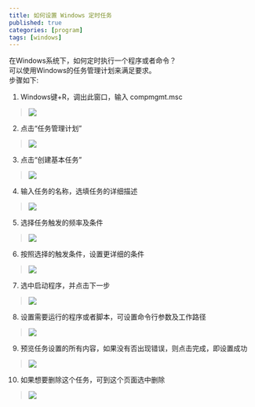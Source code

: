 ```yaml
---
title: 如何设置 Windows 定时任务
published: true
categories: [program]
tags: [windows]
---
```


在Windows系统下，如何定时执行一个程序或者命令？  
可以使用Windows的任务管理计划来满足要求。  
步骤如下:
1. Windows键+R，调出此窗口，输入 compmgmt.msc
> ![](/images/task-mgr-1.png)   
2. 点击“任务管理计划”  
> ![](/images/task-mgr-2.png)   
3. 点击“创建基本任务”
> ![](/images/task-mgr-3.png)   
4. 输入任务的名称，选填任务的详细描述
> ![](/images/task-mgr-4.png)   
5. 选择任务触发的频率及条件
> ![](/images/task-mgr-5.png)   
6. 按照选择的触发条件，设置更详细的条件	
> ![](/images/task-mgr-6.png)   
7. 选中启动程序，并点击下一步
> ![](/images/task-mgr-7.png)   
8. 设置需要运行的程序或者脚本，可设置命令行参数及工作路径
> ![](/images/task-mgr-8.png)   
9. 预览任务设置的所有内容，如果没有否出现错误，则点击完成，即设置成功
> ![](/images/task-mgr-9.png)   
10. 如果想要删除这个任务，可到这个页面选中删除
> ![](/images/task-mgr-10.png)   